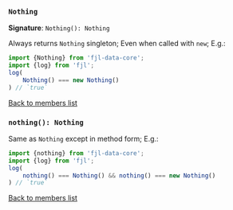 ### `Nothing`
**Signature**: `Nothing(): Nothing`

Always returns `Nothing` singleton; Even when called with `new`; E.g.:

```javascript
import {Nothing} from 'fjl-data-core';
import {log} from 'fjl';
log(
    Nothing() === new Nothing()
) // `true`
```

[Back to members list](#fjldatacore-members)

### `nothing(): Nothing`
Same as `Nothing` except in method form; E.g.:
```javascript
import {nothing} from 'fjl-data-core';
import {log} from 'fjl';
log(
    nothing() === Nothing() && nothing() === new Nothing()
) // `true`
```

[Back to members list](#fjldatacore-members)
